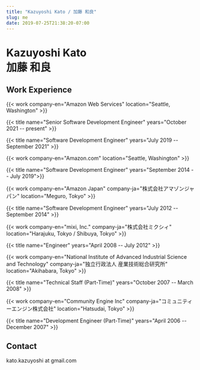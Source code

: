 ```yaml
---
title: "Kazuyoshi Kato / 加藤 和良"
slug: me
date: 2019-07-25T21:38:20-07:00
---
```

<h1><div class="en">Kazuyoshi Kato</div><div class="ja">加藤 和良</div></h1>

## Work Experience

{{< work company-en="Amazon Web Services" location="Seattle, Washington" >}}

{{< title name="Senior Software Development Engineer"
    years="October 2021 -- present" >}}

{{< title name="Software Development Engineer"
    years="July 2019 -- September 2021" >}}

{{< work company-en="Amazon.com" location="Seattle, Washington" >}}

{{< title name="Software Development Engineer" 
    years="September 2014 -- July 2019">}}

{{< work company-en="Amazon Japan" company-ja="株式会社アマゾンジャパン" location="Meguro, Tokyo" >}}

{{< title name="Software Development Engineer" years="July 2012 -- September 2014" >}}

{{< work company-en="mixi, Inc."
    company-ja="株式会社ミクシィ" location="Harajuku, Tokyo / Shibuya, Tokyo" >}}

{{< title name="Engineer" years="April 2008 -- July 2012" >}}

{{< work
    company-en="National Institute of Advanced Industrial Science and Technology"
    company-ja="独立行政法人 産業技術総合研究所" location="Akihabara, Tokyo" >}}

{{< title name="Technical Staff (Part-Time)" years="October 2007 -- March 2008" >}}

{{< work
    company-en="Community Engine Inc"
    company-ja="コミュニティーエンジン株式会社" location="Hatsudai, Tokyo" >}}

{{< title name="Development Engineer (Part-Time)" years="April 2006 -- December 2007" >}}

## Contact

kato.kazuyoshi at gmail.com
